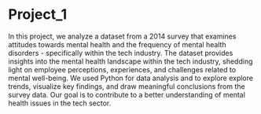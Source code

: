# Project_1
In this project, we analyze a dataset from a 2014 survey that examines attitudes towards mental health and the frequency of mental health disorders - specifically within the tech industry. The dataset provides insights into the mental health landscape within the tech industry, shedding light on employee perceptions, experiences, and challenges related to mental well-being. We used Python for data analysis and to explore explore trends, visualize key findings, and draw meaningful conclusions from the survey data. Our goal is to contribute to a better understanding of mental health issues in the tech sector.
